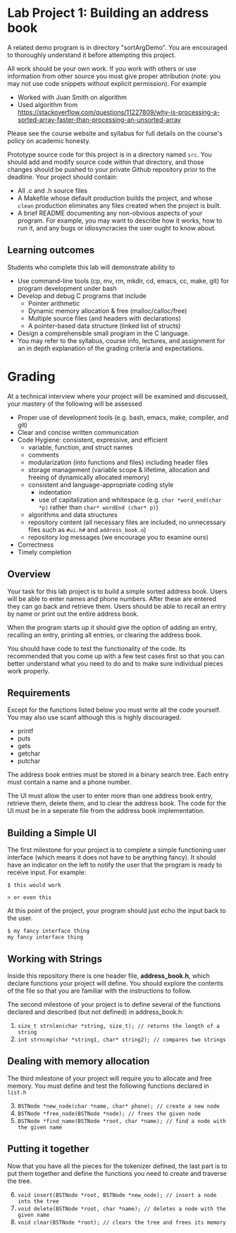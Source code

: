 Lab Project 1: Building an address book
===================================
A related demo program is in directory "sortArgDemo". You are
encouraged to thoroughly understand it before attempting this project.

All work should be your own work. If you work with others or use information
from other source you must give proper attribution (note: you may not use code
snippets without explicit permission). For example
* Worked with Juan Smith on algorithm
* Used algorithm from https://stackoverflow.com/questions/11227809/why-is-processing-a-sorted-array-faster-than-processing-an-unsorted-array

Please see the course website and syllabus for full details on the course's policy on academic honesty.

Prototype source code for this project is in a directory named `src`.
You should add and modify source code within that directory, and those
changes should be pushed to your private Github repository prior to
the deadline. Your project should contain:  
- All .c and .h source files
- A Makefile whose default production builds the project, and whose
`clean` production eliminates any files created when the project is
built.
- A brief README documenting any non-obvious aspects of your program.
  For example, you may want to describe how it works, how to run it,
  and any bugs or idiosyncracies the user ought to know about.

## Learning outcomes
Students who complete this lab will demonstrate ability to
- Use command-line tools (cp, mv, rm, mkdir, cd, emacs, cc, make, git)
for program development under bash
- Develop and debug C programs that include
  - Pointer arithmetic
  - Dynamic memory allocation & free (malloc/calloc/free)
  - Multiple source files (and headers with declarations)
  - A pointer-based data structure (linked list of structs)
- Design a comprehensible small program in the C language.
- You may refer to the syllabus, course info, lectures, and assignment
for an in depth explanation of the grading criteria and expectations.

# Grading
At a technical interview where your project will be examined
and discussed, your mastery of the following will be assessed

- Proper use of development tools (e.g. bash, emacs, make, compiler,
  and git)
- Clear and concise written communication
- Code Hygiene: consistent, expressive, and efficient
    - variable, function, and struct names
    - comments
    - modularization (into functions and files) including header files
    - storage management (variable scope & lifetime, allocation and
      freeing of dynamically allocated memory)
    - consistent and language-appropriate coding style
       - indentation
       - use of capitalization and whitespace (e.g. `char *word_end(char *p)`
         rather than `char* wordEnd (char* p)`)
    - algorithms and data structures
    - repository content (all necessary files are included, no
      unnecessary files such as `#ui.h#` and `address_book.o`)
    - repository log messages (we encourage you to examine ours)
- Correctness
- Timely completion

## Overview
Your task for this lab project is to build a simple sorted address book. Users
will be able to enter names and phone numbers. After these are entered they
can go back and retrieve them. Users should be able to recall an entry by name
or print out the entire address book.

When the program starts up it should give the option of adding an entry,
recalling an entry, printing all entries, or clearing the address book.

You should have code to test the functionality of the code. Its recommended
that you come up with a few test cases first so that you can better understand
what you need to do and to make sure individual pieces work properly.

## Requirements
Except for the functions listed below you must write all the code
yourself. You may also use scanf although this is highly discouraged.
* printf
* puts
* gets
* getchar
* putchar

The address book entries must be stored in a binary search tree. Each entry
must contain a name and a phone number.

The UI must allow the user to enter more than one address book entry, retrieve
them, delete them, and to clear the address book. The code for the UI must be
in a seperate file from the address book implementation. 

## Building a Simple UI
The first milestone for your project is to complete a simple functioning
user interface (which means it does not have to be anything fancy). It
should have an indicator on the left to notify the user that the program
is ready to receive input. For example:

`$ this would work`

`> or even this`

At this point of the project, your program should just echo the input
back to the user.

```
$ my fancy interface thing
my fancy interface thing
```

## Working with Strings
Inside this repository there is one header file, **address_book.h**,
which declare functions your project will define. You should explore the
contents of the file so that you are familiar with the instructions to
follow.

The second milestone of your project is to define several of the
functions declared and described (but not defined) in address_book.h:


1. `size_t strnlen(char *string, size_t); // returns the length of a string`
2. `int strncmp(char *string1, char* string2); // compares two strings`

## Dealing with memory allocation
The third milestone of your project will require you to allocate and free
memory. You must define and test the following functions declared in `list.h`

3. `BSTNode *new_node(char *name, char* phone); // create a new node `
4. `BSTNode *free_node(BSTNode *node); // frees the given node`
5. `BSTNode *find_name(BSTNode *root, char *name); // find a node with the given name`

## Putting it together
Now that you have all the pieces for the tokenizer defined, the last part is
to put them together and define the functions you need to create and traverse
the tree.

6. `void insert(BSTNode *root, BSTNode *new_node); // insert a node into the tree`
7. `void delete(BSTNode *root, char *name); // deletes a node with the given name`
8. `void clear(BSTNode *root); // clears the tree and frees its memory`
